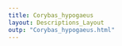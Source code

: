 ```yaml
---
title: Corybas_hypogaeus
layout: Descriptions_Layout 
outp: "Corybas_hypogaeus.html"
---
```



